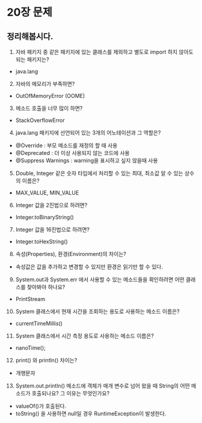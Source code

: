 # 20장 문제

## 정리해봅시다.

1. 자바 패키지 중 같은 패키지에 있는 클래스를 제외하고 별도로 import 하지 않아도 되는 패키지는?
- java.lang

2. 자바의 메모리가 부족하면?
- OutOfMemoryError (OOME)

3. 메소드 호출을 너무 많이 하면?
- StackOverflowError

4. java.lang 패키지에 선언되어 있는 3개의 어노테이션과 그 역할은?
- @Override : 부모 메소드를 재정의 할 때 사용
- @Deprecated : 더 이상 사용되지 않는 코드에 사용
- @Suppress Warnings : warning을 표시하고 싶지 않을때 사용

5. Double, Integer 같은 숫자 타입에서 처리할 수 있는 최대, 최소값 알 수 있는 상수의 이름은?
- MAX_VALUE, MIN_VALUE

6. Integer 값을 2진법으로 하려면?
- Integer.toBinaryString()

7. Integer 값을 16진법으로 하려면?
- Integer.toHexString()

8. 속성(Properties), 환경(Environment)의 차이는?
- 속성값은 값을 추가하고 변경할 수 있지만 환경은 읽기만 할 수 있다.

9. System.out과 System.err 에서 사용할 수 있는 메소드들을 확인하려면 어떤 클래스를 찾아봐야 하나요?
- PrintStream

10. System 클래스에서 현재 시간을 조회하는 용도로 사용하는 메소드 이름은?
- currentTimeMillis()

11. System 클래스에서 시간 측정 용도로 사용하는 메소드 이름은?
- nanoTime();

12. print() 와 println() 차이는?
- 개행문자

13. System.out.println() 메소드에 객체가 매개 변수로 넘어 왔을 때 String의 어떤 메소드가 호출되나요? 그 이유는 무엇인가요?
- valueOf()가 호출된다.
- toString() 을 사용하면 null일 경우 RuntimeException이 발생한다.